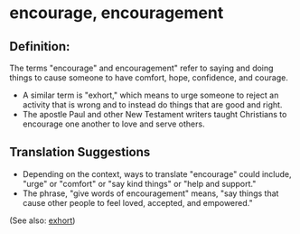 # encourage, encouragement #

## Definition: ##

The terms "encourage" and encouragement" refer to saying and doing things to cause someone to have comfort, hope, confidence, and courage.

* A similar term is "exhort," which means to urge someone to reject an activity that is wrong and to instead do things that are good and right.
* The apostle Paul and other New Testament writers taught Christians to encourage one another to love and serve others.

## Translation Suggestions ##

* Depending on the context, ways to translate "encourage" could include, "urge" or "comfort" or "say kind things" or "help and support."
* The phrase, "give words of encouragement" means, "say things that cause other people to feel loved, accepted, and empowered."

(See also: [exhort](../kt/exhort.md))

